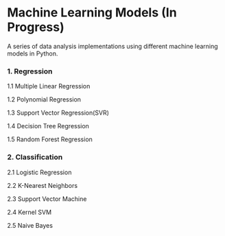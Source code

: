 # Machine Learning Models (In Progress)

A series of data analysis implementations using different machine learning models in Python.

### 1. Regression

1.1 Multiple Linear Regression

1.2 Polynomial Regression

1.3 Support Vector Regression(SVR)

1.4 Decision Tree Regression

1.5 Random Forest Regression

### 2. Classification

2.1 Logistic Regression

2.2 K-Nearest Neighbors

2.3 Support Vector Machine

2.4 Kernel SVM

2.5 Naive Bayes
